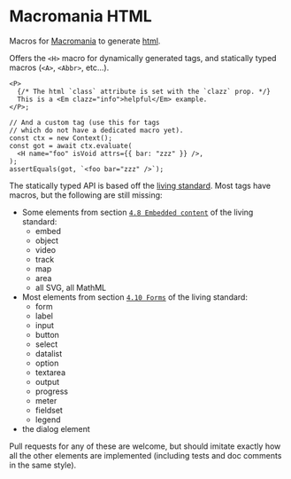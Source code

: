 # Macromania HTML

Macros for [Macromania](https://github.com/worm-blossom/macromania) to generate
[html](https://en.wikipedia.org/wiki/HTML).

Offers the `<H>` macro for dynamically generated tags, and statically typed
macros (`<A>`, `<Abbr>`, etc...).

```tsx
<P>
  {/* The html `class` attribute is set with the `clazz` prop. */}
  This is a <Em clazz="info">helpful</Em> example.
</P>;

// And a custom tag (use this for tags
// which do not have a dedicated macro yet).
const ctx = new Context();
const got = await ctx.evaluate(
  <H name="foo" isVoid attrs={{ bar: "zzz" }} />,
);
assertEquals(got, `<foo bar="zzz" />`);
```

The statically typed API is based off the
[living standard](https://html.spec.whatwg.org/multipage/). Most tags have
macros, but the following are still missing:

- Some elements from section
  [`4.8 Embedded content`](https://html.spec.whatwg.org/multipage/embedded-content.html#embedded-content)
  of the living standard:
  - embed
  - object
  - video
  - track
  - map
  - area
  - all SVG, all MathML
- Most elements from section
  [`4.10 Forms`](https://html.spec.whatwg.org/multipage/forms.html#forms) of the
  living standard:
  - form
  - label
  - input
  - button
  - select
  - datalist
  - option
  - textarea
  - output
  - progress
  - meter
  - fieldset
  - legend
- the dialog element

Pull requests for any of these are welcome, but should imitate exactly how all
the other elements are implemented (including tests and doc comments in the same
style).

